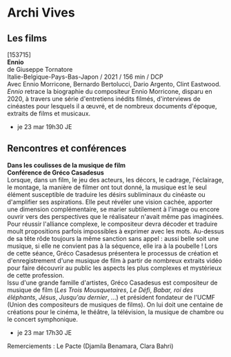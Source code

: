 # Archi Vives

## Les films

[153715]  
**Ennio**  
de Giuseppe Tornatore  
Italie-Belgique-Pays-Bas-Japon / 2021 / 156 min / DCP  
Avec Ennio Morricone, Bernardo Bertolucci, Dario Argento, Clint Eastwood.  
_Ennio_ retrace la biographie du compositeur Ennio Morricone, disparu en 2020, à travers une série d'entretiens inédits filmés, d'interviews de cinéastes pour lesquels il a œuvré, et de nombreux documents d'époque, extraits de films et musicaux.

- je 23 mar 19h30 JE

## Rencontres et conférences

**Dans les coulisses de la musique de film**  
**Conférence de Gréco Casadesus**  
Lorsque, dans un film, le jeu des acteurs, les décors, le cadrage, l'éclairage, le montage, la manière de filmer ont tout donné, la musique est le seul élément susceptible de traduire les désirs subliminaux du cinéaste ou d'amplifier ses aspirations. Elle peut révéler une vision cachée, apporter une dimension complémentaire, se marier subtilement à l'image ou encore ouvrir vers des perspectives que le réalisateur n'avait même pas imaginées. Pour réussir l'alliance complexe, le compositeur devra décoder et traduire moult propositions parfois impossibles à exprimer avec les mots. Au-dessus de sa tête rôde toujours la même sanction sans appel : aussi belle soit une musique, si elle ne convient pas à la séquence, elle ira à la poubelle ! Lors de cette séance, Gréco Casadesus présentera le processus de création et d'enregistrement d'une musique de film à partir de nombreux extraits vidéo pour faire découvrir au public les aspects les plus complexes et mystérieux de cette profession.  
Issu d'une grande famille d'artistes, Gréco Casadesus est compositeur de musique de film (_Les Trois Mousquetaires_, _Le Défi_, _Babar, roi des éléphants_, _Jésus_, _Jusqu'au dernier_, ...) et président fondateur de l'UCMF (Union des compositeurs de musiques de films). On lui doit une centaine de créations pour le cinéma, le théâtre, la télévision, la musique de chambre ou le concert symphonique.

- je 23 mar 17h30 JE

Remerciements : Le Pacte (Djamila Benamara, Clara Bahri)